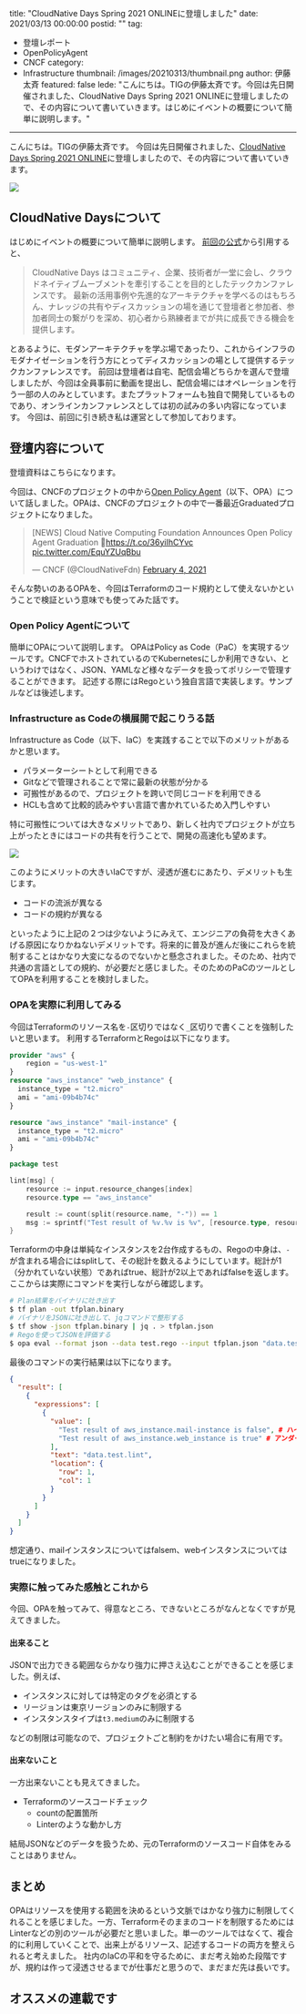 title: "CloudNative Days Spring 2021 ONLINEに登壇しました"
date: 2021/03/13 00:00:00
postid: ""
tag:
  - 登壇レポート
  - OpenPolicyAgent
  - CNCF
category:
  - Infrastructure
thumbnail: /images/20210313/thumbnail.png
author: 伊藤太斉
featured: false
lede: "こんにちは。TIGの伊藤太斉です。今回は先日開催されました、CloudNative Days Spring 2021 ONLINEに登壇しましたので、その内容について書いていきます。はじめにイベントの概要について簡単に説明します。"
---
こんにちは。TIGの伊藤太斉です。
今回は先日開催されました、[CloudNative Days Spring 2021 ONLINE](https://event.cloudnativedays.jp/cndo2021)に登壇しましたので、その内容について書いていきます。

<img src="/images/20210313/CNDO2021@2x.png" loading="lazy">

## CloudNative Daysについて
はじめにイベントの概要について簡単に説明します。
[前回の公式](https://event.cloudnativedays.jp/cndt2020)から引用すると、
> CloudNative Days はコミュニティ、企業、技術者が一堂に会し、クラウドネイティブムーブメントを牽引することを目的としたテックカンファレンスです。
最新の活用事例や先進的なアーキテクチャを学べるのはもちろん、ナレッジの共有やディスカッションの場を通じて登壇者と参加者、参加者同士の繋がりを深め、初心者から熟練者までが共に成長できる機会を提供します。

とあるように、モダンアーキテクチャを学ぶ場であったり、これからインフラのモダナイゼーションを行う方にとってディスカッションの場として提供するテックカンファレンスです。
前回は登壇者は自宅、配信会場どちらかを選んで登壇しましたが、今回は全員事前に動画を提出し、配信会場にはオペレーションを行う一部の人のみとしています。またプラットフォームも独自で開発しているものであり、オンラインカンファレンスとしては初の試みの多い内容になっています。
今回は、前回に引き続き私は運営として参加しております。

## 登壇内容について
登壇資料はこちらになります。

<script async class="speakerdeck-embed" data-id="f9d34e658df049bd992ba11c212a7a5f" data-ratio="1.77777777777778" src="//speakerdeck.com/assets/embed.js"></script>

今回は、CNCFのプロジェクトの中から[Open Policy Agent](https://www.openpolicyagent.org/)（以下、OPA）について話しました。OPAは、CNCFのプロジェクトの中で一番最近Graduatedプロジェクトになりました。

<blockquote class="twitter-tweet"><p lang="en" dir="ltr">[NEWS] Cloud Native Computing Foundation Announces Open Policy Agent Graduation 🤗<a href="https://t.co/36yiIhCYvc">https://t.co/36yiIhCYvc</a> <a href="https://t.co/EquYZUqBbu">pic.twitter.com/EquYZUqBbu</a></p>&mdash; CNCF (@CloudNativeFdn) <a href="https://twitter.com/CloudNativeFdn/status/1357373603633848322?ref_src=twsrc%5Etfw">February 4, 2021</a></blockquote> <script async src="https://platform.twitter.com/widgets.js" charset="utf-8"></script>

そんな勢いのあるOPAを、今回はTerraformのコード規約として使えないかということで検証という意味でも使ってみた話です。

### Open Policy Agentについて
簡単にOPAについて説明します。
OPAはPolicy as Code（PaC）を実現するツールです。CNCFでホストされているのでKubernetesにしか利用できない、というわけではなく、JSON、YAMLなど様々なデータを扱ってポリシーで管理することができます。
記述する際にはRegoという独自言語で実装します。サンプルなどは後述します。

### Infrastructure as Codeの横展開で起こりうる話
Infrastructure as Code（以下、IaC）を実践することで以下のメリットがあるかと思います。

- パラメーターシートとして利用できる
- Gitなどで管理されることで常に最新の状態が分かる
- 可搬性があるので、プロジェクトを跨いで同じコードを利用できる
- HCLも含めて比較的読みやすい言語で書かれているため入門しやすい

特に可搬性については大きなメリットであり、新しく社内でプロジェクトが立ち上がったときにはコードの共有を行うことで、開発の高速化も望めます。

<img src="/images/20210313/CNDO_1.png" loading="lazy">

このようにメリットの大きいIaCですが、浸透が進むにあたり、デメリットも生じます。

- コードの流派が異なる
- コードの規約が異なる

といったように上記の２つは少ないようにみえて、エンジニアの負荷を大きくあげる原因になりかねないデメリットです。将来的に普及が進んだ後にこれらを統制することはかなり大変になるのでないかと懸念されました。そのため、社内で共通の言語としての規約、が必要だと感じました。そのためのPaCのツールとしてOPAを利用することを検討しました。

### OPAを実際に利用してみる
今回はTerraformのリソース名を`-`区切りではなく`_`区切りで書くことを強制したいと思います。
利用するTerraformとRegoは以下になります。

```terraform
provider "aws" {
    region = "us-west-1"
}
resource "aws_instance" "web_instance" {
  instance_type = "t2.micro"
  ami = "ami-09b4b74c"
}

resource "aws_instance" "mail-instance" {
  instance_type = "t2.micro"
  ami = "ami-09b4b74c"
}
```

```go
package test

lint[msg] {
    resource := input.resource_changes[index]
    resource.type == "aws_instance"

    result := count(split(resource.name, "-")) == 1
    msg := sprintf("Test result of %v.%v is %v", [resource.type, resource.name, result])
}
```
Terraformの中身は単純なインスタンスを2台作成するもの、Regoの中身は、`-`が含まれる場合にはsplitして、その総計を数えるようにしています。総計が1（分かれていない状態）であればtrue、総計が2以上であればfalseを返します。
ここからは実際にコマンドを実行しながら確認します。

```sh
# Plan結果をバイナリに吐き出す
$ tf plan -out tfplan.binary
# バイナリをJSONに吐き出して、jqコマンドで整形する
$ tf show -json tfplan.binary | jq . > tfplan.json
# Regoを使ってJSONを評価する
$ opa eval --format json --data test.rego --input tfplan.json "data.test.lint"
```
最後のコマンドの実行結果は以下になります。

```json
{
  "result": [
    {
      "expressions": [
        {
          "value": [
            "Test result of aws_instance.mail-instance is false", # ハイフン区切りはfalseになる
            "Test result of aws_instance.web_instance is true" # アンダースコア区切りはtrueになる
          ],
          "text": "data.test.lint",
          "location": {
            "row": 1,
            "col": 1
          }
        }
      ]
    }
  ]
}
```

想定通り、mailインスタンスについてはfalsem、webインスタンスについてはtrueになりました。

### 実際に触ってみた感触とこれから
今回、OPAを触ってみて、得意なところ、できないところがなんとなくですが見えてきました。

#### 出来ること
JSONで出力できる範囲ならかなり強力に押さえ込むことができることを感じました。例えば、

- インスタンスに対しては特定のタグを必須とする
- リージョンは東京リージョンのみに制限する
- インスタンスタイプは`t3.medium`のみに制限する

などの制限は可能なので、プロジェクトごと制約をかけたい場合に有用です。

#### 出来ないこと
一方出来ないことも見えてきました。

- Terraformのソースコードチェック
    - countの配置箇所
    - Linterのような動かし方

結局JSONなどのデータを扱うため、元のTerraformのソースコード自体をみることはありません。

## まとめ
OPAはリソースを使用する範囲を決めるという文脈ではかなり強力に制限してくれることを感じました。一方、Terraformそのままのコードを制限するためにはLinterなどの別のツールが必要だと思いました。単一のツールではなくて、複合的に利用していくことで、出来上がるリソース、記述するコードの両方を整えられると考えました。
社内のIaCの平和を守るために、まだ考え始めた段階ですが、規約は作って浸透させるまでが仕事だと思うので、まだまだ先は長いです。

## オススメの連載です

<div class="iframely-embed"><div class="iframely-responsive" style="height: 140px; padding-bottom: 0;"><a href="https://future-architect.github.io/articles/20200928/index.html" data-iframely-url="//cdn.iframe.ly/api/iframe?url=https%3A%2F%2Ffuture-architect.github.io%2Farticles%2F20200928&amp;key=42622142e53a4cc5ab36703bcee5415f"></a></div></div>

<script async src="//cdn.iframe.ly/embed.js" charset="utf-8"></script>
